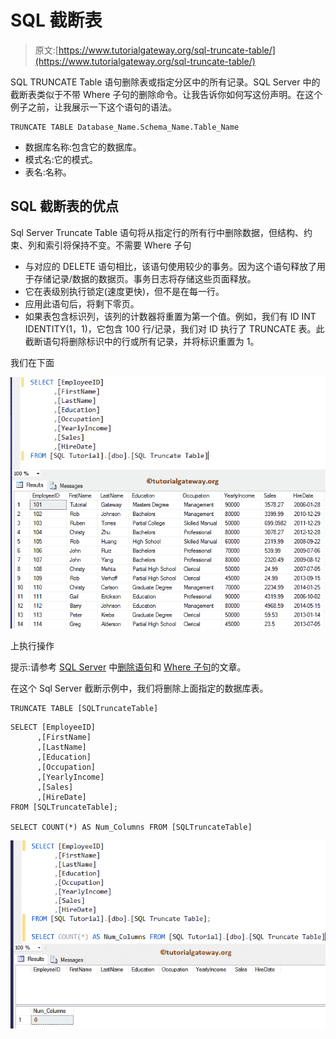 # SQL 截断表

> 原文:[https://www.tutorialgateway.org/sql-truncate-table/](https://www.tutorialgateway.org/sql-truncate-table/)

SQL TRUNCATE Table 语句删除表或指定分区中的所有记录。SQL Server 中的截断表类似于不带 Where 子句的删除命令。让我告诉你如何写这份声明。在这个例子之前，让我展示一下这个语句的语法。

```
TRUNCATE TABLE Database_Name.Schema_Name.Table_Name
```

*   数据库名称:包含它的数据库。
*   模式名:它的模式。
*   表名:名称。

## SQL 截断表的优点

Sql Server Truncate Table 语句将从指定行的所有行中删除数据，但结构、约束、列和索引将保持不变。不需要 Where 子句

*   与对应的 DELETE 语句相比，该语句使用较少的事务。因为这个语句释放了用于存储记录/数据的数据页。事务日志将存储这些页面释放。
*   它在表级别执行锁定(速度更快)，但不是在每一行。
*   应用此语句后，将剩下零页。
*   如果表包含标识列，该列的计数器将重置为第一个值。例如，我们有 ID INT IDENTITY(1，1)，它包含 100 行/记录，我们对 ID 执行了 TRUNCATE 表。此截断语句将删除标识中的行或所有记录，并将标识重置为 1。

我们在下面

![SQL Truncate Table Statement 1](img/5f1125feb3c0c54abb9448153a8b0723.png)

上执行操作

提示:请参考 [SQL Server](https://www.tutorialgateway.org/sql/) 中[删除语句](https://www.tutorialgateway.org/sql-delete-statement/)和 [Where 子句](https://www.tutorialgateway.org/sql-where-clause/)的文章。

在这个 Sql Server 截断示例中，我们将删除上面指定的数据库表。

```
TRUNCATE TABLE [SQLTruncateTable]
```

```
SELECT [EmployeeID]
      ,[FirstName]
      ,[LastName]
      ,[Education]
      ,[Occupation]
      ,[YearlyIncome]
      ,[Sales]
      ,[HireDate]
FROM [SQLTruncateTable];

SELECT COUNT(*) AS Num_Columns FROM [SQLTruncateTable]
```

![SQL Truncate Table Statement 2](img/e27247d9e4fcf0ce1a0c68fb1b72ab2d.png)